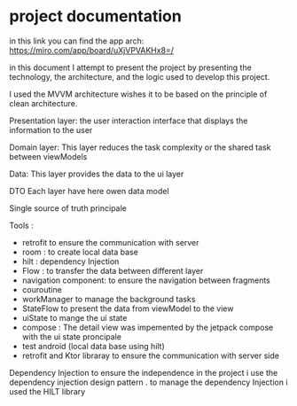 # project documentation 

in this link you can find the app arch: https://miro.com/app/board/uXjVPVAKHx8=/

in this document I attempt to present the project by presenting the technology, the architecture, and the logic used to develop this project.

I used the MVVM architecture wishes it to be based on the principle of clean architecture.

Presentation layer: the user interaction interface that displays the information to the user

Domain layer: This layer reduces the task complexity or the shared task between viewModels

Data: This layer provides the data to the ui layer

DTO Each layer have here owen data model

Single source of truth principale 

Tools :
* retrofit to ensure the communication with server
* room : to create local data base
* hilt : dependency Injection
* Flow  : to transfer the data between different layer
* navigation component: to ensure the navigation between fragments
* couroutine
* workManager to manage the background tasks 
* StateFlow to present the data from viewModel to the view
* uiState to mange the ui state 
* compose : The detail view was impemented by the jetpack compose with the ui state proncipale 
* test android (local data base using hilt)
* retrofit and Ktor libraray to ensure the communication with server side
  
Dependency Injection to ensure the independence in the project i use the dependency injection design pattern .
to manage the dependency Injection i used the HILT library




